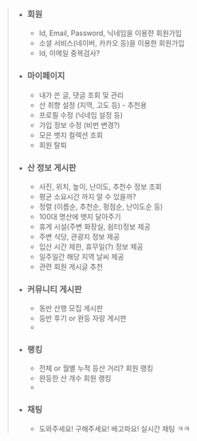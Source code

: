 
>  + ### 회원
>     + Id, Email, Password, 닉네임을 이용햔 회원가입
>     + 소셜 서비스(네이버, 카카오 등)을 이용한 회원가입
>     + Id, 이메일 중복검사?
>     
>     
>     
>  + ### 마이페이지
>     + 내가 쓴 글, 댓글 조회 및 관리
>     + 산 취향 설정 (지역, 고도 등) - 추천용
>     + 프로필 수정 (닉네임 설정 등)
>     + 가입 정보 수정 (비번 변경?)
>     + 모은 뱃지 컬렉션 조회
>     + 회원 탈퇴
>     
>     
>     
>   + ### 산 정보 게시판
>     + 사진, 위치, 높이, 난이도, 추천수 정보 조회
>     + 평균 소요시간 까지 알 수 있을까?
>     + 정렬 (이름순, 추천순, 펑점순, 난이도순 등)
>     + 100대 명산에 뱃지 달아주기
>     + 휴게 시설(주변 화장실, 쉼터)정보 제공
>     + 주변 식당, 관광지 정보 제공
>     + 입산 시간 제한, 휴무일(?) 정보 제공
>     + 일주일간 해당 지역 날씨 제공
>     + 관련 회원 게시글 추천
>     
>     
>
>   + ### 커뮤니티 게시판
>     + 동반 산행 모집 게시판
>     + 등반 후기 or 완등 자랑 게시판 
>     + 
>     
>     
>          
>   + ### 랭킹
>     + 전체 or 월별 누적 등산 거리? 회원 랭킹
>     + 완등한 산 개수 회원 랭킹
>     + 
>     
>
>     
>     
>   + ### 채팅
>     + 도와주세요! 구해주세요! 배고파요! 실시간 채팅 ㅋㅋ
